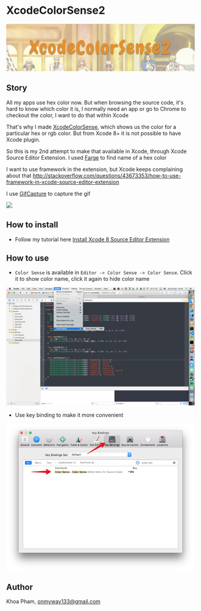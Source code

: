 # XcodeColorSense2

![](Screenshots/Banner.png)

## Story

All my apps use hex color now. But when browsing the source code, it's hard to know which color it is, I normally need an app or go to Chrome to checkout the color, I want to do that within Xcode

That's why I made [XcodeColorSense](https://github.com/onmyway133/XcodeColorSense), which shows us the color for a particular hex or rgb color. But from Xcode 8+ it is not possible to have Xcode plugin.

So this is my 2nd attempt to make that available in Xcode, through Xcode Source Editor Extension. I used [Farge](https://github.com/onmyway133/Farge) to find name of a hex color

I want to use framework in the extension, but Xcode keeps complaining about that http://stackoverflow.com/questions/43673353/how-to-use-framework-in-xcode-source-editor-extension

I use [GifCapture](https://github.com/onmyway133/GifCapture) to capture the gif

![](Screenshots/demo.gif)

## How to install

- Follow my tutorial here [Install Xcode 8 Source Editor Extension](https://medium.com/@onmyway133/install-xcode-8-source-editor-extension-10c9849e33b0)

## How to use

- `Color Sense` is available in `Editor -> Color Sense -> Color Sense`. Click it to show color name, click it again to hide color name

![](Screenshots/editor.png)

- Use key binding to make it more convenient

![](Screenshots/keyBinding.png)


## Author

Khoa Pham, onmyway133@gmail.com
